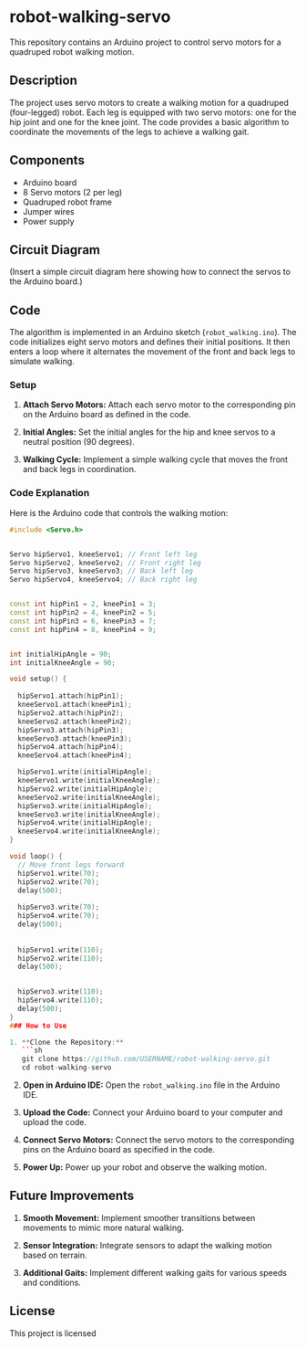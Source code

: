 # robot-walking-servo
This repository contains an Arduino project to control servo motors for a quadruped robot walking motion.

## Description

The project uses servo motors to create a walking motion for a quadruped (four-legged) robot. Each leg is equipped with two servo motors: one for the hip joint and one for the knee joint. The code provides a basic algorithm to coordinate the movements of the legs to achieve a walking gait.

## Components

- Arduino board
- 8 Servo motors (2 per leg)
- Quadruped robot frame
- Jumper wires
- Power supply

## Circuit Diagram

(Insert a simple circuit diagram here showing how to connect the servos to the Arduino board.)

## Code

The algorithm is implemented in an Arduino sketch (`robot_walking.ino`). The code initializes eight servo motors and defines their initial positions. It then enters a loop where it alternates the movement of the front and back legs to simulate walking.

### Setup

1. **Attach Servo Motors:**
   Attach each servo motor to the corresponding pin on the Arduino board as defined in the code.

2. **Initial Angles:**
   Set the initial angles for the hip and knee servos to a neutral position (90 degrees).

3. **Walking Cycle:**
   Implement a simple walking cycle that moves the front and back legs in coordination.

### Code Explanation

Here is the Arduino code that controls the walking motion:

```cpp
#include <Servo.h>


Servo hipServo1, kneeServo1; // Front left leg
Servo hipServo2, kneeServo2; // Front right leg
Servo hipServo3, kneeServo3; // Back left leg
Servo hipServo4, kneeServo4; // Back right leg


const int hipPin1 = 2, kneePin1 = 3;
const int hipPin2 = 4, kneePin2 = 5;
const int hipPin3 = 6, kneePin3 = 7;
const int hipPin4 = 8, kneePin4 = 9;


int initialHipAngle = 90;
int initialKneeAngle = 90;

void setup() {
  
  hipServo1.attach(hipPin1);
  kneeServo1.attach(kneePin1);
  hipServo2.attach(hipPin2);
  kneeServo2.attach(kneePin2);
  hipServo3.attach(hipPin3);
  kneeServo3.attach(kneePin3);
  hipServo4.attach(hipPin4);
  kneeServo4.attach(kneePin4);

  hipServo1.write(initialHipAngle);
  kneeServo1.write(initialKneeAngle);
  hipServo2.write(initialHipAngle);
  kneeServo2.write(initialKneeAngle);
  hipServo3.write(initialHipAngle);
  kneeServo3.write(initialKneeAngle);
  hipServo4.write(initialHipAngle);
  kneeServo4.write(initialKneeAngle);
}

void loop() {
  // Move front legs forward
  hipServo1.write(70);
  hipServo2.write(70);
  delay(500);
  
  hipServo3.write(70);
  hipServo4.write(70);
  delay(500);
  
  
  hipServo1.write(110);
  hipServo2.write(110);
  delay(500);
  

  hipServo3.write(110);
  hipServo4.write(110);
  delay(500);
}
### How to Use

1. **Clone the Repository:**
   ```sh
   git clone https://github.com/USERNAME/robot-walking-servo.git
   cd robot-walking-servo
   ```

2. **Open in Arduino IDE:**
   Open the `robot_walking.ino` file in the Arduino IDE.

3. **Upload the Code:**
   Connect your Arduino board to your computer and upload the code.

4. **Connect Servo Motors:**
   Connect the servo motors to the corresponding pins on the Arduino board as specified in the code.

5. **Power Up:**
   Power up your robot and observe the walking motion.

## Future Improvements

1. **Smooth Movement:**
   Implement smoother transitions between movements to mimic more natural walking.

2. **Sensor Integration:**
   Integrate sensors to adapt the walking motion based on terrain.

3. **Additional Gaits:**
   Implement different walking gaits for various speeds and conditions.

## License

This project is licensed

